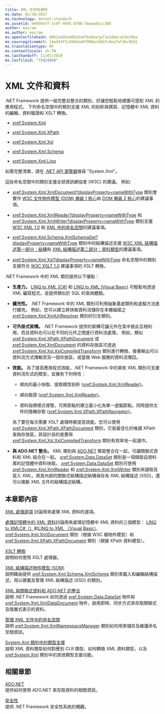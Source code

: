 ```yaml
---
title: XML 文件和資料
ms.date: 03/30/2017
ms.technology: dotnet-standard
ms.assetid: e695047f-3c0f-4045-8708-5baea91cc380
author: mairaw
ms.author: mairaw
ms.openlocfilehash: 60614a95e4091b4d7bd9ae3a71e2ddeca53e29ba
ms.sourcegitcommit: 14ad34f7c4564ee0f009acb8bfc0ea7af3bc9541
ms.translationtype: MT
ms.contentlocale: zh-TW
ms.lasthandoff: 11/01/2019
ms.locfileid: "73424858"
---
```

# <a name="xml-documents-and-data"></a>XML 文件和資料

.NET Framework 提供一組完整且整合的類別，好讓您輕鬆地建置可感知 XML 的應用程式。 下列命名空間中的類別支援 XML 的剖析與撰寫、記憶體中 XML 資料的編輯、資料驗證和 XSLT 轉換。

- <xref:System.Xml>

- <xref:System.Xml.XPath>

- <xref:System.Xml.Xsl>

- <xref:System.Xml.Schema>

- <xref:System.Xml.Linq>

如需完整清單，請在 [.NET API 瀏覽器](https://docs.microsoft.com/dotnet/api/?term=system.xml)搜尋 "System.Xml"。

這些命名空間中的類別支援全球資訊網協會 (W3C) 的建議。 例如:

- <xref:System.Xml.XmlDocument?displayProperty=nameWithType> 類別會實作 [W3C 文件物件模型 (DOM) 層級 1 核心](https://www.w3.org/TR/REC-DOM-Level-1/)和 [DOM 層級 2 核心](https://www.w3.org/TR/DOM-Level-2-Core/)的建議事項。

- <xref:System.Xml.XmlReader?displayProperty=nameWithType> 和 <xref:System.Xml.XmlWriter?displayProperty=nameWithType> 類別支援 [W3C XML 1.0](https://www.w3.org/TR/2006/REC-xml-20060816/) 和 [XML 中的命名空間](https://www.w3.org/TR/REC-xml-names/)的建議事項。

- <xref:System.Xml.Schema.XmlSchemaSet?displayProperty=nameWithType> 類別中的結構描述支援 [W3C XML 結構描述第一部分：結構](https://www.w3.org/TR/xmlschema-1/)和 [XML 結構描述第二部分：資料類型](https://www.w3.org/TR/xmlschema-2/)的建議事項。

- <xref:System.Xml.Xsl?displayProperty=nameWithType> 命名空間中的類別支援符合 [W3C XSLT 1.0](https://www.w3.org/TR/xslt) 建議事項的 XSLT 轉換。

.NET Framework 中的 XML 類別提供以下優點：

- **生產力。** [LINQ to XML (C#)](../../../csharp/programming-guide/concepts/linq/linq-to-xml-overview.md) 和 [LINQ to XML (Visual Basic)](../../../visual-basic/programming-guide/concepts/linq/linq-to-xml.md) 可輕鬆地透過 XML 編寫程式，並提供類似於 SQL 的查詢體驗。

- **擴充性。** .NET Framework 中的 XML 類別可利用抽象基底類別和虛擬方法進行擴充。 例如，您可以建立將快取資料流儲存在本機磁碟之 <xref:System.Xml.XmlUrlResolver> 類別的衍生類別。

- **可外掛式架構。** .NET Framework 提供的架構可讓元件在其中彼此互相利用，而且資料也可以在不同的元件之間進行資料流處理。 例如，類似 <xref:System.Xml.XPath.XPathDocument> 或 <xref:System.Xml.XmlDocument> 的資料存放區可透過 <xref:System.Xml.Xsl.XslCompiledTransform> 類別進行轉換，接著輸出可以資料流方式傳輸至另一個存放區，或當做 Web 服務的資料流傳回。

- **效能。** 為了提高應用程式效能，.NET Framework 中的某些 XML 類別可支援資料流形式的模型，並擁有下列特性：

  - 順向的最小快取、提取模型剖析 (<xref:System.Xml.XmlReader>)。

  - 順向驗證 (<xref:System.Xml.XmlReader>)。

  - 資料指標樣式導覽，可將節點的建立最小化為單一虛擬節點，同時提供文件的隨機存取 (<xref:System.Xml.XPath.XPathNavigator>)。

  為了要在每次需要 XSLT 處理時都提高效能，您可以使用 <xref:System.Xml.XPath.XPathDocument> 類別，它是最佳化的唯讀 XPath 查詢存放區，其設計目的是要與 <xref:System.Xml.Xsl.XslCompiledTransform> 類別有效率地一起運作。

- **與 ADO.NET 整合。** XML 類別與 [ADO.NET](../../../../docs/framework/data/adonet/index.md) 緊密整合在一起，可讓關聯式資料和 XML 結合在一起。 <xref:System.Data.DataSet> 類別是一項擷取自資料庫的記憶體中資料快取。 <xref:System.Data.DataSet> 類別可使用 <xref:System.Xml.XmlReader> 和 <xref:System.Xml.XmlWriter> 類別來讀取及寫入 XML，將其內部的關聯式結構描述結構保存為 XML 結構描述 (XSD)，還可以推斷 XML 文件的結構描述結構。

## <a name="in-this-section"></a>本章節內容

[XML 處理選項](../../../../docs/standard/data/xml/xml-processing-options.md) 討論用來處理 XML 資料的選項。

[處理記憶體中的 XML 資料](../../../../docs/standard/data/xml/processing-xml-data-in-memory.md)討論用來處理記憶體中 XML 資料的三個模型： [LINQ to XMLC#（）](../../../csharp/programming-guide/concepts/linq/linq-to-xml-overview.md)和[LINQ to XML （Visual Basic）](../../../visual-basic/programming-guide/concepts/linq/linq-to-xml.md)、<xref:System.Xml.XmlDocument> 類別（根據 W3C 檔物件模型）和 <xref:System.Xml.XPath.XPathDocument> 類別（根據 XPath 資料模型）。

[XSLT 轉換](../../../../docs/standard/data/xml/xslt-transformations.md)\
說明如何使用 XSLT 處理器。

[XML 結構描述物件模型 (SOM)](../../../../docs/standard/data/xml/xml-schema-object-model-som.md)\
說明藉由提供 <xref:System.Xml.Schema.XmlSchema> 類別來載入和編輯結構描述，用以建置及管理 XML 結構描述 (XSD) 的類別。

[XML 與關聯式資料和 ADO.NET 的整合](../../../../docs/standard/data/xml/xml-integration-with-relational-data-and-adonet.md)\
說明 .NET Framework 如何透過 <xref:System.Data.DataSet> 物件和 <xref:System.Xml.XmlDataDocument> 物件，啟用即時、同步方式來存取關聯式及階層式表示的資料。

[管理 XML 文件中的命名空間](../../../../docs/standard/data/xml/managing-namespaces-in-an-xml-document.md)\
說明 <xref:System.Xml.XmlNamespaceManager> 類別如何用來儲存及維護命名空間資訊。

[System.Xml 類別中的類型支援](../../../../docs/standard/data/xml/type-support-in-the-system-xml-classes.md)\
說明 XML 資料類型如何對應到 CLR 類型、如何轉換 XML 資料類型，以及 <xref:System.Xml> 類別中的其他類型支援功能。

## <a name="related-sections"></a>相關章節

[ADO.NET](../../../../docs/framework/data/adonet/index.md)\
提供如何使用 ADO.NET 來存取資料的相關資訊。

[安全性](../../../../docs/standard/security/index.md)\
提供 .NET Framework 安全性系統的概觀。
